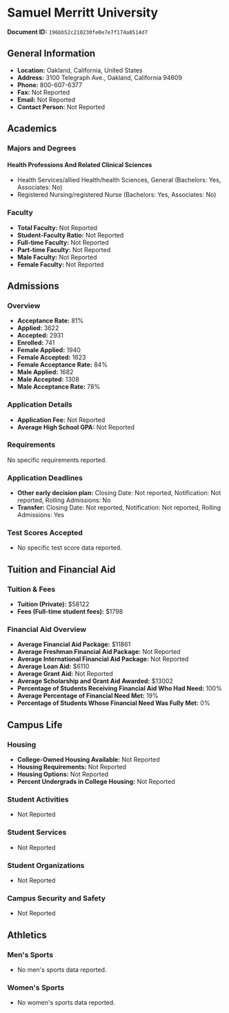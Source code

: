 # Samuel Merritt University

**Document ID:** `196bb52c210230fe0e7e7f174a8514d7`

## General Information

- **Location:** Oakland, California, United States
- **Address:** 3100 Telegraph Ave., Oakland, California 94609
- **Phone:** 800-607-6377
- **Fax:** Not Reported
- **Email:** Not Reported
- **Contact Person:** Not Reported

## Academics

### Majors and Degrees

#### Health Professions And Related Clinical Sciences

- Health Services/allied Health/health Sciences, General (Bachelors: Yes, Associates: No)
- Registered Nursing/registered Nurse (Bachelors: Yes, Associates: No)

### Faculty

- **Total Faculty:** Not Reported
- **Student-Faculty Ratio:** Not Reported
- **Full-time Faculty:** Not Reported
- **Part-time Faculty:** Not Reported
- **Male Faculty:** Not Reported
- **Female Faculty:** Not Reported

## Admissions

### Overview

- **Acceptance Rate:** 81%
- **Applied:** 3622
- **Accepted:** 2931
- **Enrolled:** 741
- **Female Applied:** 1940
- **Female Accepted:** 1623
- **Female Acceptance Rate:** 84%
- **Male Applied:** 1682
- **Male Accepted:** 1308
- **Male Acceptance Rate:** 78%

### Application Details

- **Application Fee:** Not Reported
- **Average High School GPA:** Not Reported

### Requirements

No specific requirements reported.

### Application Deadlines

- **Other early decision plan:** Closing Date: Not reported, Notification: Not reported, Rolling Admissions: No
- **Transfer:** Closing Date: Not reported, Notification: Not reported, Rolling Admissions: Yes

### Test Scores Accepted

- No specific test score data reported.

## Tuition and Financial Aid

### Tuition & Fees

- **Tuition (Private):** $58122
- **Fees (Full-time student fees):** $1798

### Financial Aid Overview

- **Average Financial Aid Package:** $11861
- **Average Freshman Financial Aid Package:** Not Reported
- **Average International Financial Aid Package:** Not Reported
- **Average Loan Aid:** $6110
- **Average Grant Aid:** Not Reported
- **Average Scholarship and Grant Aid Awarded:** $13002
- **Percentage of Students Receiving Financial Aid Who Had Need:** 100%
- **Average Percentage of Financial Need Met:** 19%
- **Percentage of Students Whose Financial Need Was Fully Met:** 0%

## Campus Life

### Housing

- **College-Owned Housing Available:** Not Reported
- **Housing Requirements:** Not Reported
- **Housing Options:** Not Reported
- **Percent Undergrads in College Housing:** Not Reported

### Student Activities

- Not Reported

### Student Services

- Not Reported

### Student Organizations

- Not Reported

### Campus Security and Safety

- Not Reported

## Athletics

### Men's Sports

- No men's sports data reported.

### Women's Sports

- No women's sports data reported.

